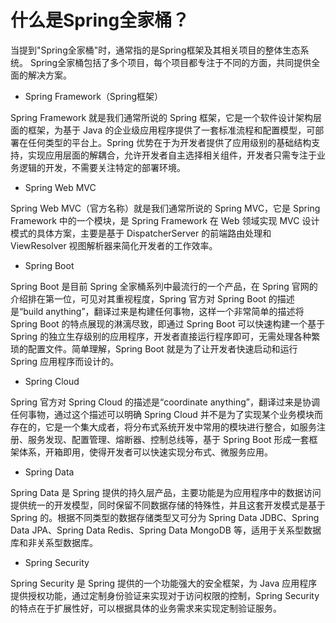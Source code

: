 # 什么是Spring全家桶？

当提到"Spring全家桶"时，通常指的是Spring框架及其相关项目的整体生态系统。
Spring全家桶包括了多个项目，每个项目都专注于不同的方面，共同提供全面的解决方案。

- Spring Framework（Spring框架）

Spring Framework 就是我们通常所说的 Spring 框架，它是一个软件设计架构层面的框架，为基于 Java 的企业级应用程序提供了一套标准流程和配置模型，可部署在任何类型的平台上。Spring 优势在于为开发者提供了应用级别的基础结构支持，实现应用层面的解耦合，允许开发者自主选择相关组件，开发者只需专注于业务逻辑的开发，不需要关注特定的部署环境。

- Spring Web MVC

Spring Web MVC（官方名称）就是我们通常所说的 Spring MVC，它是 Spring Framework 中的一个模块，是 Spring Framework 在 Web 领域实现 MVC 设计模式的具体方案，主要是基于 DispatcherServer 的前端路由处理和 ViewResolver 视图解析器来简化开发者的工作效率。


- Spring Boot

Spring Boot 是目前 Spring 全家桶系列中最流行的一个产品，在 Spring 官网的介绍排在第一位，可见对其重视程度，Spring 官方对 Spring Boot 的描述是“build anything”，翻译过来是构建任何事物，这样一个非常简单的描述将 Spring Boot 的特点展现的淋漓尽致，即通过 Spring Boot 可以快速构建一个基于 Spring 的独立生存级别的应用程序，开发者直接运行程序即可，无需处理各种繁琐的配置文件。简单理解，Spring Boot 就是为了让开发者快速启动和运行 Spring 应用程序而设计的。

- Spring Cloud

Spring 官方对 Spring Cloud 的描述是“coordinate anything”，翻译过来是协调任何事物，通过这个描述可以明确 Spring Cloud 并不是为了实现某个业务模块而存在的，它是一个集大成者，将分布式系统开发中常用的模块进行整合，如服务注册、服务发现、配置管理、熔断器、控制总线等，基于 Spring Boot 形成一套框架体系，开箱即用，使得开发者可以快速实现分布式、微服务应用。


- Spring Data

Spring Data 是 Spring 提供的持久层产品，主要功能是为应用程序中的数据访问提供统一的开发模型，同时保留不同数据存储的特殊性，并且这套开发模式是基于 Spring 的。根据不同类型的数据存储类型又可分为 Spring Data JDBC、Spring Data JPA、Spring Data Redis、Spring Data MongoDB 等，适用于关系型数据库和非关系型数据库。


- Spring Security

Spring Security 是 Spring 提供的一个功能强大的安全框架，为 Java 应用程序提供授权功能，通过定制身份验证来实现对于访问权限的控制，Spring Security 的特点在于扩展性好，可以根据具体的业务需求来实现定制验证服务。
 



